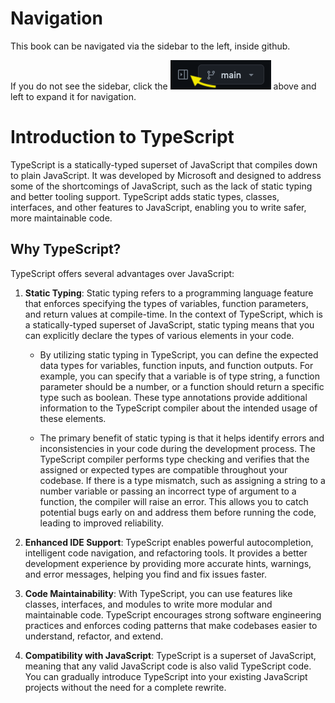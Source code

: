 # Navigation

This book can be navigated via the sidebar to the left, inside github.

If you do not see the sidebar, click the ![Sidebar Icon](images/sidebar_icon.png "Sidebar Icon") above and left to expand it for navigation.

# Introduction to TypeScript

TypeScript is a statically-typed superset of JavaScript that compiles down to plain JavaScript. It was developed by Microsoft and designed to address some of the shortcomings of JavaScript, such as the lack of static typing and better tooling support. TypeScript adds static types, classes, interfaces, and other features to JavaScript, enabling you to write safer, more maintainable code.

## Why TypeScript?

TypeScript offers several advantages over JavaScript:

1. **Static Typing**: Static typing refers to a programming language feature that enforces specifying the types of variables, function parameters, and return values at compile-time. In the context of TypeScript, which is a statically-typed superset of JavaScript, static typing means that you can explicitly declare the types of various elements in your code.

    * By utilizing static typing in TypeScript, you can define the expected data types for variables, function inputs, and function outputs. For example, you can specify that a variable is of type string, a function parameter should be a number, or a function should return a specific type such as boolean. These type annotations provide additional information to the TypeScript compiler about the intended usage of these elements.

    * The primary benefit of static typing is that it helps identify errors and inconsistencies in your code during the development process. The TypeScript compiler performs type checking and verifies that the assigned or expected types are compatible throughout your codebase. If there is a type mismatch, such as assigning a string to a number variable or passing an incorrect type of argument to a function, the compiler will raise an error. This allows you to catch potential bugs early on and address them before running the code, leading to improved reliability.

2. **Enhanced IDE Support**: TypeScript enables powerful autocompletion, intelligent code navigation, and refactoring tools. It provides a better development experience by providing more accurate hints, warnings, and error messages, helping you find and fix issues faster.

3. **Code Maintainability**: With TypeScript, you can use features like classes, interfaces, and modules to write more modular and maintainable code. TypeScript encourages strong software engineering practices and enforces coding patterns that make codebases easier to understand, refactor, and extend.

4. **Compatibility with JavaScript**: TypeScript is a superset of JavaScript, meaning that any valid JavaScript code is also valid TypeScript code. You can gradually introduce TypeScript into your existing JavaScript projects without the need for a complete rewrite.